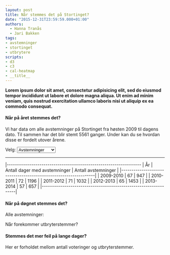 ```yaml
---
layout: post
title: Når stemmes det på Stortinget?
date: "2015-12-31T23:59:59.000+01:00"
authors:
  - Hanna Tranås
  - Jari Bakken
tags:
- avstemninger
- stortinget
- utbrytere
scripts:
- d3
- c3
- cal-heatmap
- __title__
---
```


**Lorem ipsum dolor sit amet, consectetur adipisicing elit, sed do eiusmod tempor incididunt ut labore et dolore magna aliqua. Ut enim ad minim veniam, quis nostrud exercitation ullamco laboris nisi ut aliquip ex ea commodo consequat.**

#### Når på året stemmes det?

Vi har data om alle avstemninger på Stortinget fra høsten 2009 til dagens dato. Til sammen har det blir stemt 5561 ganger. Under kan du se hvordan disse er fordelt utover årene.

Velg: <select id="nar-stemmes-det-pa-stortinget-calendar-select"><option>Avstemninger</option><option>Utbryterstemmer</option></select>

<div id="nar-stemmes-det-pa-stortinget-calendar"></div>
<hr>

|------------------------------------------------------------------
| År        | Antall dager med avstemninger | Antall avstemninger |
|-----------------------------------------------------------------|
| 2009-2010 | 67                            | 947                 |
| 2010-2011 | 72                            | 1196                |
| 2011-2012 | 71                            | 1032                |
| 2012-2013 | 65                            | 1453                |
| 2013-2014 | 57                            | 657                 |
|-----------------------------------------------------------------|

<div id="nar-stemmes-det-pa-stortinget-day-counts"></div>

#### Når på døgnet stemmes det?

Alle avstemninger:

<div id="nar-stemmes-det-pa-stortinget-hours"></div>

Når forekommer utbryterstemmer?

<div id="nar-stemmes-det-pa-stortinget-rebel-hours"></div>

#### Stemmes det mer feil på lange dager?

Her er forholdet mellom antall voteringer og utbryterstemmer.

<div id="nar-stemmes-det-pa-stortinget-scatter"></div>




